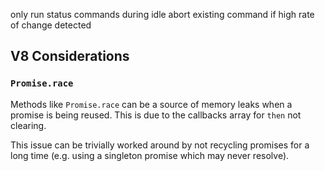 
only run status commands during idle
abort existing command if high rate of change detected

## V8 Considerations

### `Promise.race`

Methods like `Promise.race` can be a source of memory leaks when a promise is being reused. This is due to the callbacks array for `then` not clearing.

This issue can be trivially worked around by not recycling promises for a long time (e.g. using a singleton promise which may never resolve).
